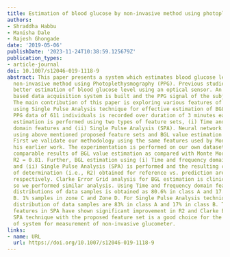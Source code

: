 ```yaml
---
title: Estimation of blood glucose by non-invasive method using photoplethysmography
authors:
- Shraddha Habbu
- Manisha Dale
- Rajesh Ghongade
date: '2019-05-06'
publishDate: '2023-11-24T10:38:59.125679Z'
publication_types:
- article-journal
doi: 10.1007/s12046-019-1118-9
abstract: This paper presents a system which estimates blood glucose level (BGL) by
  non-invasive method using Photoplethysmography (PPG). Previous studies have shown
  better estimation of blood glucose level using an optical sensor. An optical sensor
  based data acquisition system is built and the PPG signal of the subjects is recorded.
  The main contribution of this paper is exploring various features of a PPG signal
  using Single Pulse Analysis technique for effective estimation of BGL values. A
  PPG data of 611 individuals is recorded over duration of 3 minutes each. BGL value
  estimation is performed using two types of feature sets, (i) Time and frequency
  domain features and (ii) Single Pulse Analysis (SPA). Neural network is trained
  using above mentioned proposed feature sets and BGL value estimation is performed.
  First we validate our methodology using the same features used by Monte Moreno in
  his earlier work. The experimentation is performed on our own dataset. We obtained
  comparable results of BGL value estimation as compared with Monte Moreno, with maximum
  R2 = 0.81. Further, BGL estimation using (i) Time and frequency domain features
  and (ii) Single Pulse Analysis (SPA) is performed and the resulting coefficient
  of determination (i.e., R2) obtained for reference vs. prediction are 0.84 and 0.91,
  respectively. Clarke Error Grid analysis for BGL estimation is clinically accepted,
  so we performed similar analysis. Using Time and frequency domain feature set, the
  distributions of data samples is obtained as 80.6% in class A and 17.4% in class
  B. 1% samples in zone C and Zone D. For Single Pulse Analysis technique (SPA) the
  distribution of data samples are 83% in class A and 17% in class B. The proposed
  features in SPA have shown significant improvement in R2 and Clarke Error grid analysis.
  SPA technique with the proposed feature set is a good choice for the implementation
  of system for measurement of non-invasive glucometer.
links:
- name: URL
  url: https://doi.org/10.1007/s12046-019-1118-9
---
```

